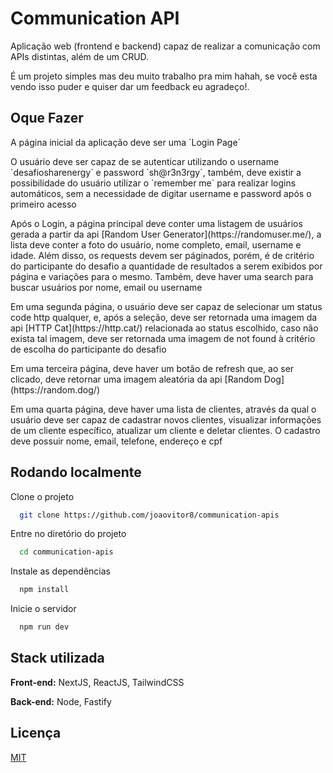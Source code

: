 # Communication API

Aplicação web (frontend e backend) capaz de realizar a comunicação com APIs distintas, além de um CRUD.

É um projeto simples mas deu muito trabalho pra mim hahah, se você esta vendo isso puder e quiser dar um feedback eu agradeço!.


## Oque Fazer

<p>A página inicial da aplicação deve ser uma `Login Page`</p>
<p>O usuário deve ser capaz de se autenticar utilizando o username `desafiosharenergy` e password `sh@r3n3rgy`, também, deve existir a possibilidade do usuário utilizar o `remember me` para realizar logins automáticos, sem a necessidade de digitar username e password após o primeiro acesso</p>
<p>Após o Login, a página principal deve conter uma listagem de usuários gerada a partir da api [Random User Generator](https://randomuser.me/), a lista deve conter a foto do usuário, nome completo, email, username e idade. Além disso, os requests devem ser páginados, porém, é de critério do participante do desafio a quantidade de resultados a serem exibidos por página e variações para o mesmo. Também, deve haver uma search para buscar usuários por nome, email ou username</p>
<p>Em uma segunda página, o usuário deve ser capaz de selecionar um status code http qualquer, e, após a seleção, deve ser retornada uma imagem da api [HTTP Cat](https://http.cat/) relacionada ao status escolhido, caso não exista tal imagem, deve ser retornada uma imagem de not found à critério de escolha do participante do desafio</p>
<p>Em uma terceira página, deve haver um botão de refresh que, ao ser clicado, deve retornar uma imagem aleatória da api [Random Dog](https://random.dog/)</p>
<p>Em uma quarta página, deve haver uma lista de clientes, através da qual o usuário deve ser capaz de cadastrar novos clientes, visualizar informações de um cliente específico, atualizar um cliente e deletar clientes. O cadastro deve possuir nome, email, telefone, endereço e cpf</p>


## Rodando localmente

Clone o projeto

```bash
  git clone https://github.com/joaovitor8/communication-apis
```

Entre no diretório do projeto

```bash
  cd communication-apis
```

Instale as dependências

```bash
  npm install
```

Inicie o servidor

```bash
  npm run dev
```


## Stack utilizada

**Front-end:** NextJS, ReactJS, TailwindCSS

**Back-end:** Node, Fastify


## Licença

[MIT](https://choosealicense.com/licenses/mit/)

